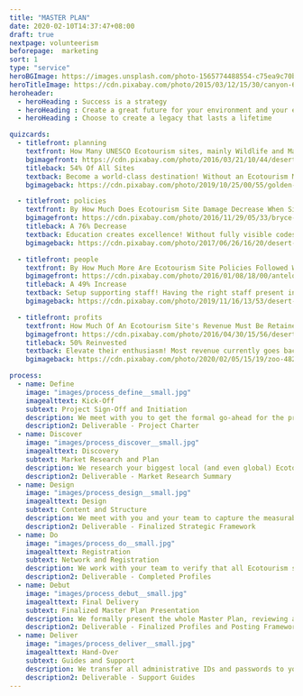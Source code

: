```yaml
---
title: "MASTER PLAN"
date: 2020-02-10T14:37:47+08:00
draft: true
nextpage: volunteerism
beforepage:  marketing
sort: 1
type: "service"
heroBGImage: https://images.unsplash.com/photo-1565774488554-c75ea9c70bcf?ixlib=rb-1.2.1&ixid=eyJhcHBfaWQiOjEyMDd9&auto=format&fit=crop&w=3023&q=80
heroTitleImage: https://cdn.pixabay.com/photo/2015/03/12/15/30/canyon-670392_1280.jpg
heroheader:
  - heroHeading : Success is a strategy
  - heroHeading : Create a great future for your environment and your economy
  - heroHeading : Choose to create a legacy that lasts a lifetime

quizcards:
  - titlefront: planning
    textfront: How Many UNESCO Ecotourism sites, mainly Wildlife and Marine Sanctuaries, Parks, and Reserves, Have Ecotourism Management Plans?
    bgimagefront: https://cdn.pixabay.com/photo/2016/03/21/10/44/desert-1270345_1280.jpg
    titleback: 54% Of All Sites
    textback: Become a world-class destination! Without an Ecotourism Management Plan, you suffer from overtourism, lower Social Welfare, safety and legal issues, and quick site degredation.<br><br>We create a fully detailed Master Plan that provides actionable steps that can be done ASAP. We make sure that you, your staff, and your society are more capable of managing your tourism, putting in place needed guides, structures, rules, and revenue-generation mechanisms that will keep you attracting tourists for as long as you wish.
    bgimageback: https://cdn.pixabay.com/photo/2019/10/25/00/55/golden-eagle-4575691_1280.jpg

  - titlefront: policies
    textfront: By How Much Does Ecotourism Site Damage Decrease When Signs Are Visibly Clear, Showing Visitors What They Can And **Cannot** Do?
    bgimagefront: https://cdn.pixabay.com/photo/2016/11/29/05/33/bryce-canyon-1867563_1280.jpg
    titleback: A 76% Decrease
    textback: Education creates excellence! Without fully visible codes on how visitors should behave, major site damage occurs, from property damage to uncontrolled garbage and more.<br><br>As people who have managed both Non-Profits and Tourism businesses, we fully understand the challenges that exist in knowing how to create and apply behavioural codes to foreign (and even local) visitors. We create the most effective communication that overcomes language barriers and is understandable to visitors from BOTH the West and East.
    bgimageback: https://cdn.pixabay.com/photo/2017/06/26/16/20/desert-fox-2444230_1280.jpg

  - titlefront: people
    textfront: By How Much More Are Ecotourism Site Policies Followed When A Uniformed Guard Is Visibly Present During Normal Visiting Hours?
    bgimagefront: https://cdn.pixabay.com/photo/2016/01/08/18/00/antelope-canyon-1128815_1280.jpg
    titleback: A 49% Increase
    textback: Setup supporting staff! Having the right staff present in good numbers, from guards to waste collectors, is the key difference between a loved tourist site and a destroyed one.<br><br>We have staffed numerous projects and understand fully how important having the right numbers of the right staff can be. The Master Plan captures these details fully, accounting for the carrying capacity constraints of each individual Ecotourism site, and describing in detail the numbers of staff needed with all of their specific roles. 
    bgimageback: https://cdn.pixabay.com/photo/2019/11/16/13/53/desert-lynx-4630313_1280.jpg

  - titlefront: profits
    textfront: How Much Of An Ecotourism Site's Revenue Must Be Retained By Site Staff To Ensure Ongoing Site Improvements And Maintenance?
    bgimagefront: https://cdn.pixabay.com/photo/2016/04/30/15/56/desert-1363152_1280.jpg
    titleback: 50% Reinvested
    textback: Elevate their enthusiasm! Most revenue currently goes back to general government funding, resulting in lower site quality and much lower staff enthusiasm to increase revenue.<br><br>We create a fully robust Revenue Management Plan, as part of the Master Plan, that details the fee scales for both tourists and locals, how revenue should be gathered from various site revenue generators, how revenue should be allocated for optimal site imporvements, and sets values for Fines that visitors will incur for breaking any rules.
    bgimageback: https://cdn.pixabay.com/photo/2020/02/05/15/19/zoo-4821484_1280.jpg

process:
  - name: Define
    image: "images/process_define__small.jpg"
    imagealttext: Kick-Off
    subtext: Project Sign-Off and Initiation
    description: We meet with you to get the formal go-ahead for the project. Then we work with you and your team to understand your current Ecotourism status, limitations, opportunities, and risks. Once your optimal future state is defined, with exactly what you hope and expect, we lay out the structure of a plan to get you to that goal from where you are right now.
    description2: Deliverable - Project Charter
  - name: Discover
    image: "images/process_discover__small.jpg"
    imagealttext: Discovery
    subtext: Market Research and Plan
    description: We research your biggest local (and even global) Ecotourism competitors and understand what infrastructure, revenue generating, and tourism support strategies are working for them that we can make work for you instead.
    description2: Deliverable - Market Research Summary
  - name: Design
    image: "images/process_design__small.jpg"
    imagealttext: Design
    subtext: Content and Structure
    description: We meet with you and your team to capture the measurable and specific Ecotourism goals for each of your sites. We create a high-level plan and review it with you. Once the strategic direction is accepted, we begin creating more detailed strategies and guides, working closely with your team for both content and structure.
    description2: Deliverable - Finalized Strategic Framework
  - name: Do
    image: "images/process_do__small.jpg"
    imagealttext: Registration
    subtext: Network and Registration
    description: We work with your team to verify that all Ecotourism sites are properly listed on Google and Social Media. We guide them on how to complete registration for all yet to be done. For those platforms you are already on, we optimize all of the content and design to align with the Strategic goals and parameters.
    description2: Deliverable - Completed Profiles
  - name: Debut
    image: "images/process_debut__small.jpg"
    imagealttext: Final Delivery
    subtext: Finalized Master Plan Presentation
    description: We formally present the whole Master Plan, reviewing all the major discoveries, details, and recommendations. We let you know both what the highest priority and most easily actionable items are and how to implement them. We walk you through all frameworks, fee structures, and guides. Then, with your feedback, we integrate any changes you may wish to make and complete all remaining technical tasks.
    description2: Deliverable - Finalized Profiles and Posting Frameworks
  - name: Deliver
    image: "images/process_deliver__small.jpg"
    imagealttext: Hand-Over
    subtext: Guides and Support
    description: We transfer all administrative IDs and passwords to you for all Ecotourism network and assistance websites we have registered you on. We provide excellent user guides to help your staff take over the administrative tasks needed to ensure that all registered site information stays current and effective. But that is not be the end though as we will always provide you with ongoing support and strategic advice as your Ecotourism develops into the future.
    description2: Deliverable - Support Guides
---
```

